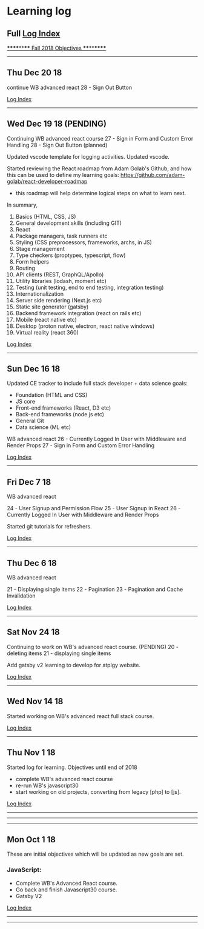 # Learning log

## Full [Log Index]

[**\*\*\*\***\*\***\*\*** Fall 2018 Objectives **\*\***\*\***\*\*\*\***](https://github.com/perkarlsson/CE/blob/master/log.md#mon-oct-1-18)

---

## Thu Dec 20 18

continue WB advanced react
28 - Sign Out Button

[Log Index]

---

## Wed Dec 19 18 (PENDING)

Continuing WB advanced react course
27 - Sign in Form and Custom Error Handling
28 - Sign Out Button (planned)

Updated vscode template for logging activities. Updated vscode.

Started reviewing the React roadmap from Adam Golab's Github, and how this can be used to define my learning goals:
https://github.com/adam-golab/react-developer-roadmap

- this roadmap will help determine logical steps on what to learn next.

In summary,

1. Basics (HTML, CSS, JS)
2. General development skills (including GIT)
3. React
4. Package managers, task runners etc
5. Styling (CSS preprocessors, frameworks, archs, in JS)
6. Stage management
7. Type checkers (proptypes, typescript, flow)
8. Form helpers
9. Routing
10. API clients (REST, GraphQL/Apollo)
11. Utility libraries (lodash, moment etc)
12. Testing (unit testing, end to end testing, integration testing)
13. Internationalization
14. Server side rendering (Next.js etc)
15. Static site generator (gatsby)
16. Backend framework integration (react on rails etc)
17. Mobile (react native etc)
18. Desktop (proton native, electron, react native windows)
19. Virtual reality (react 360)

[Log Index]

---

## Sun Dec 16 18

Updated CE tracker to include full stack developer + data science goals:

- Foundation (HTML and CSS)
- JS core
- Front-end frameworks (React, D3 etc)
- Back-end frameworks (node.js etc)
- General Git
- Data science (ML etc)

WB advanced react
26 - Currently Logged In User with Middleware and Render Props
27 - Sign in Form and Custom Error Handling

[Log Index]

---

## Fri Dec 7 18

WB advanced react

24 - User Signup and Permission Flow
25 - User Signup in React
26 - Currently Logged In User with Middleware and Render Props

Started git tutorials for refreshers.

[Log Index]

---

## Thu Dec 6 18

WB advanced react

21 - Displaying single items
22 - Pagination
23 - Pagination and Cache Invalidation

[Log Index]

---

## Sat Nov 24 18

Continuing to work on WB's advanced react course. (PENDING)
20 - deleting items
21 - displaying single items

Add gatsby v2 learning to develop for atplgy website.

[Log Index]

---

## Wed Nov 14 18

Started working on WB's advanced react full stack course.

[Log Index]

---

## Thu Nov 1 18

Started log for learning. Objectives until end of 2018

- complete WB's advanced react course
- re-run WB's javascript30
- start working on old projects, converting from legacy [php] to [js].

[Log Index]

---

[log index]: https://github.com/perkarlsson/CE/blob/master/log-index.md#log-index

---

---

## Mon Oct 1 18

These are initial objectives which will be updated as new goals are set.

### JavaScript:

- Complete WB's Advanced React course.
- Go back and finish Javascript30 course.
- Gatsby V2

[Log Index]

---

---
